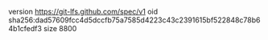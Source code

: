 version https://git-lfs.github.com/spec/v1
oid sha256:dad57609fcc4d5dccfb75a7585d4223c43c2391615bf522848c78b64b1cfedf3
size 8800
